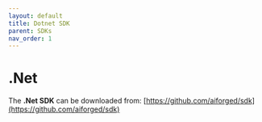 ```yaml
---
layout: default
title: Dotnet SDK
parent: SDKs
nav_order: 1
---
```


# .Net

The **.Net SDK** can be downloaded from: [https://github.com/aiforged/sdk](https://github.com/aiforged/sdk)